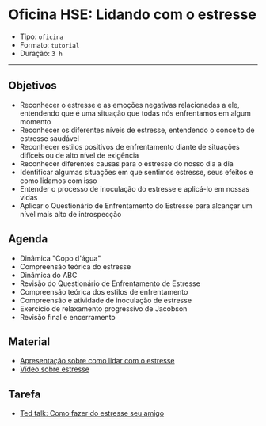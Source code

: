 # Oficina HSE: Lidando com o estresse

* Tipo: `oficina`
* Formato: `tutorial`
* Duração: `3 h`

***

## Objetivos

* Reconhecer o estresse e as emoções negativas relacionadas a ele, entendendo que é uma situação que todas nós enfrentamos em algum momento
* Reconhecer os diferentes níveis de estresse, entendendo o conceito de estresse saudável
* Reconhecer estilos positivos de enfrentamento diante de situações difíceis ou de alto nível de exigência
* Reconhecer diferentes causas para o estresse do nosso dia a dia
* Identificar algumas situações em que sentimos estresse, seus efeitos e como lidamos com isso
* Entender o processo de inoculação do estresse e aplicá-lo em nossas vidas
* Aplicar o Questionário de Enfrentamento do Estresse para alcançar um nível mais alto de introspecção

## Agenda

* Dinâmica "Copo d'água"
* Compreensão teórica do estresse
* Dinâmica do ABC
* Revisão do Questionário de Enfrentamento de Estresse
* Compreensão teórica dos estilos de enfrentamento
* Compreensão e atividade de inoculação de estresse
* Exercício de relaxamento progressivo de Jacobson
* Revisão final e encerramento

## Material

* [Apresentação sobre como lidar com o estresse](https://docs.google.com/presentation/d/1TZAKQLfgj-izKgimzbu9W1oe02OUVtrkQLf2OveNQgo/edit#slide=id.g276cb44519_0_27)
* [Vídeo sobre estresse](https://www.youtube.com/watch?v=rc-AMRjCWKo)

## Tarefa

* [Ted talk: Como fazer do estresse seu amigo](https://www.youtube.com/watch?v=RcGyVTAoXEU)

